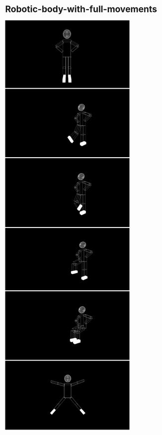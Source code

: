 # Robotic-body-with-full-movements
                        
<p float="left">
  <img src="https://github.com/mennatallah-nawar/Robotic-body-with-full-movements/blob/master/1%20(1).png" width="400" />
  <img src="https://github.com/mennatallah-nawar/Robotic-body-with-full-movements/blob/master/1%20(2).png" width="400" /> 
  <img src="https://github.com/mennatallah-nawar/Robotic-body-with-full-movements/blob/master/1%20(3).png" width="400" /> 
  <img src="https://github.com/mennatallah-nawar/Robotic-body-with-full-movements/blob/master/1%20(4).png" width="400" height="200"/>
  <img src="https://github.com/mennatallah-nawar/Robotic-body-with-full-movements/blob/master/1%20(5).png" width="400" />
  <img src="https://github.com/mennatallah-nawar/Robotic-body-with-full-movements/blob/master/1%20(6).png" width="400" />


</p>
